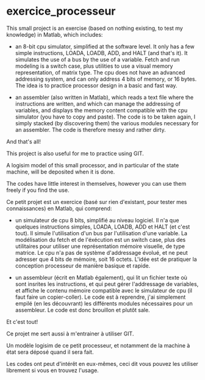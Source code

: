 # exercice_processeur

This small project is an exercise (based on nothing existing, to test my knowledge) in Matlab, which includes:

- an 8-bit cpu simulator, simplified at the software level. It only has a few simple instructions, LOADA, LOADB, ADD, and HALT (and that's it).
It simulates the use of a bus by the use of a variable. Fetch and run modeling is a switch case, plus utilities to use
a visual memory representation, of matrix type.
The cpu does not have an advanced addressing system, and can only address 4 bits of memory, or 16 bytes.
The idea is to practice processor design in a basic and fast way.

- an assembler (also written in Matlab), which reads a text file where the instructions are written, and which can manage the addressing of variables, and displays the memory content
compatible with the cpu simulator (you have to copy and paste). The code is to be taken again, I simply stacked (by discovering them) the various modules necessary for an assembler. The code is therefore messy and rather dirty.

And that's all!

This project is also useful for me to practice using GIT.

A logisim model of this small processor, and in particular of the state machine, will be deposited when it is done.

The codes have little interest in themselves, however you can use them freely if you find the use.




Ce petit projet est un exercice (basé sur rien d'existant, pour tester mes connaissances) en Matlab, qui comprend:

- un simulateur de cpu 8 bits, simplifié au niveau logiciel. Il n'a que quelques instructions simples, LOADA, LOADB, ADD et HALT (et c'est tout). 
Il simule l'utilisation d'un bus par l'utilisation d'une variable. La modélisation du fetch et de l'éxécution est un switch case, plus des utilitaires pour utiliser
une représentation mémoire visuelle, de type matrice.
Le cpu n'a pas de système d'addressage évolué, et ne peut adresser que 4 bits de mémoire, soit 16 octets.
L'idée est de pratiquer la conception processeur de manière basique et rapide.

- un assembleur (écrit en Matlab également), qui lit un fichier texte où sont insrites les instructions, et qui peut gérer l'addressage de variables, et affiche le contenu mémoire
compatible avec le simulateur de cpu (il faut faire un copier-coller). Le code est à reprendre, j'ai simplement empilé (en les découvrant) les différents modules nécessaires pour un assembleur. Le code est donc brouillon et plutôt sale.

Et c'est tout!

Ce projet me sert aussi à m'entrainer à utiliser GIT.

Un modèle logisim de ce petit processeur, et notamment de la machine à état sera déposé quand il sera fait.

Les codes ont peut d'intérêt en eux-mêmes, ceci dit vous pouvez les utiliser librement si vous en trouvez l'usage.
